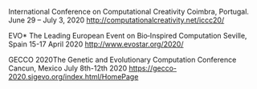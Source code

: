 International Conference on Computational Creativity
Coimbra, Portugal.
June 29 – July 3, 2020
http://computationalcreativity.net/iccc20/

EVO*
The Leading European Event on Bio‑Inspired Computation
Seville, Spain
15-17 April 2020
http://www.evostar.org/2020/

GECCO 2020The Genetic and Evolutionary Computation Conference
Cancun, Mexico
July 8th-12th 2020
https://gecco-2020.sigevo.org/index.html/HomePage

